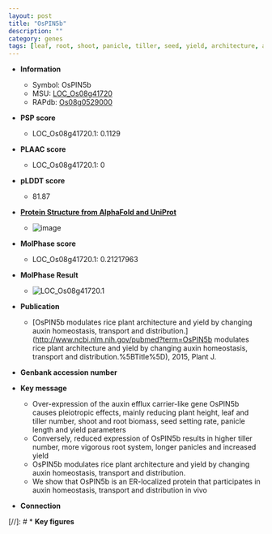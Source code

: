 ```yaml
---
layout: post
title: "OsPIN5b"
description: ""
category: genes
tags: [leaf, root, shoot, panicle, tiller, seed, yield, architecture, auxin, tiller number, plant architecture]
---
```


* **Information**  
    + Symbol: OsPIN5b  
    + MSU: [LOC_Os08g41720](http://rice.plantbiology.msu.edu/cgi-bin/ORF_infopage.cgi?orf=LOC_Os08g41720)  
    + RAPdb: [Os08g0529000](http://rapdb.dna.affrc.go.jp/viewer/gbrowse_details/irgsp1?name=Os08g0529000)  

* **PSP score**  
    + LOC_Os08g41720.1: 0.1129 

* **PLAAC score**  
    + LOC_Os08g41720.1: 0 

* **pLDDT score**
    + 81.87

* **[Protein Structure from AlphaFold and UniProt](https://www.uniprot.org/uniprotkb/Q6ZIB5/entry#structure)**
    + ![image](https://ricepsp.github.io/images/Q6/AF-Q6ZIB5-F1.png)

* **MolPhase score**
    + LOC_Os08g41720.1: 0.21217963

* **MolPhase Result**
    + ![LOC_Os08g41720.1](https://304243504.github.io/Pictures/LOC_Os08g/LOC_Os08g41720.1.png)

* **Publication**  
    + [OsPIN5b modulates rice plant architecture and yield by changing auxin homeostasis, transport and distribution.](http://www.ncbi.nlm.nih.gov/pubmed?term=OsPIN5b modulates rice plant architecture and yield by changing auxin homeostasis, transport and distribution.%5BTitle%5D), 2015, Plant J.

* **Genbank accession number**  

* **Key message**  
    + Over-expression of the auxin efflux carrier-like gene OsPIN5b causes pleiotropic effects, mainly reducing plant height, leaf and tiller number, shoot and root biomass, seed setting rate, panicle length and yield parameters
    + Conversely, reduced expression of OsPIN5b results in higher tiller number, more vigorous root system, longer panicles and increased yield
    + OsPIN5b modulates rice plant architecture and yield by changing auxin homeostasis, transport and distribution.
    + We show that OsPIN5b is an ER-localized protein that participates in auxin homeostasis, transport and distribution in vivo

* **Connection**  

[//]: # * **Key figures**  


